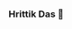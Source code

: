 ### Hrittik Das 👋

<!--
**Hrittik16/Hrittik16** is a ✨ _special_ ✨ repository because its `README.md` (this file) appears on your GitHub profile.

![](https://github.com/Hrittik16/Hrittik16/blob/master/giphy.gif)
